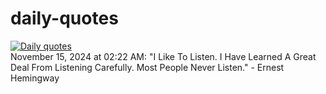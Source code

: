 # daily-quotes
[![Daily quotes](https://github.com/ceepu8/daily-quotes/actions/workflows/daily-quote.yml/badge.svg)](https://github.com/ceepu8/daily-quotes/actions/workflows/daily-quote.yml)<br/>
November 15, 2024 at 02:22 AM: "I Like To Listen. I Have Learned A Great Deal From Listening Carefully. Most People Never Listen." - Ernest Hemingway
